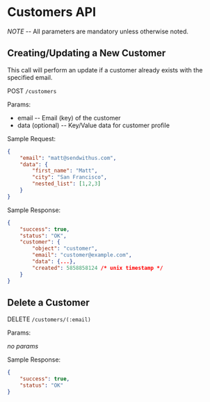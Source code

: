 # Customers API

*NOTE* -- All parameters are mandatory unless otherwise noted.

## Creating/Updating a New Customer

This call will perform an update if a customer already exists with the specified email.

POST `/customers`

Params:

- email       -- Email (key) of the customer
- data (optional)       -- Key/Value data for customer profile

Sample Request:

```json
{
	"email": "matt@sendwithus.com",
	"data": {
		"first_name": "Matt",
		"city": "San Francisco",
		"nested_list": [1,2,3]
	}
}
```

Sample Response:

```json
{
	"success": true,
    "status": "OK",
    "customer": {
		"object": "customer",
        "email": "customer@example.com",
        "data": {...},
        "created": 5858858124 /* unix timestamp */
    }
}
```


## Delete a Customer

DELETE `/customers/(:email)`

Params:

*no params*

Sample Response:

```json
{
	"success": true,
    "status": "OK"
}
```
